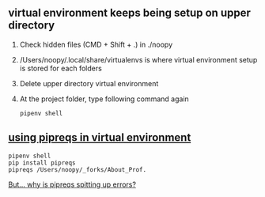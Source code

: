 

## virtual environment keeps being setup on upper directory

1. Check hidden files (CMD + Shift + .) in ./noopy

2. /Users/noopy/.local/share/virtualenvs is where virtual environment setup is stored for each folders

3. Delete upper directory virtual environment

4. At the project folder, type following command again 

   ```shell 
   pipenv shell
   ```



## [using pipreqs in virtual environment](https://github.com/bndr/pipreqs)

```shell
pipenv shell 
pip install pipreqs
pipreqs /Users/noopy/_forks/About_Prof.
```

[But... why is pipreqs spitting up errors?](https://github.com/bndr/pipreqs/issues/192)

